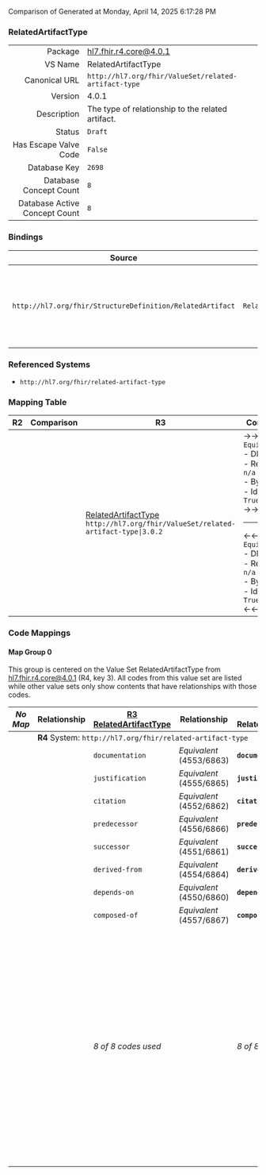 Comparison of 
Generated at Monday, April 14, 2025 6:17:28 PM

### RelatedArtifactType

|      |     |
| ---: | --- |
| Package | hl7.fhir.r4.core@4.0.1 |
| VS Name | RelatedArtifactType |
| Canonical URL | `http://hl7.org/fhir/ValueSet/related-artifact-type` |
| Version | 4.0.1 |
| Description | The type of relationship to the related artifact. |
| Status | `Draft` |
| Has Escape Valve Code | `False` |
| Database Key | `2698` |
| Database Concept Count | `8` |
| Database Active Concept Count | `8` |
### Bindings

| Source | Element | Binding | Strength | Element Short |
| ------ | ------- | ------- | -------- | ------------- |
| `http://hl7.org/fhir/StructureDefinition/RelatedArtifact` | `RelatedArtifact.type` | `http://hl7.org/fhir/ValueSet/related-artifact-type\|4.0.1` | `Required` | documentation \| justification \| citation \| predecessor \| successor \| derived-from \| depends-on \| composed-of |

### Referenced Systems

* `http://hl7.org/fhir/related-artifact-type`
### Mapping Table

| R2 | Comparison | R3 | Comparison | R4 | Comparison | R4B | Comparison | R5
| --- | --- | --- | --- | --- | --- | --- | --- | ---
| | | [RelatedArtifactType](/docs/R3/ValueSets/RelatedArtifactType.md)<br/> `http://hl7.org/fhir/ValueSet/related-artifact-type\|3.0.2` | →→→→→→→<br/>`Equivalent`<br/>- DBKey: `487`<br/>- Reviewed: `n/a`<br/>- By: `n/a`<br/>- Identical: `True`<br/>→→→→→→→<hr/>←←←←←←←<br/>`Equivalent`<br/>- DBKey: `710`<br/>- Reviewed: `n/a`<br/>- By: `n/a`<br/>- Identical: `True`<br/>←←←←←←←| [RelatedArtifactType](/docs/R4/ValueSets/RelatedArtifactType.md)<br/> `http://hl7.org/fhir/ValueSet/related-artifact-type\|4.0.1` | →→→→→→→<br/>`Equivalent`<br/>- DBKey: `1681`<br/>- Reviewed: `n/a`<br/>- By: `n/a`<br/>- Identical: `False`<br/>→→→→→→→<hr/>←←←←←←←<br/>`Equivalent`<br/>- DBKey: `1682`<br/>- Reviewed: `n/a`<br/>- By: `n/a`<br/>- Identical: `False`<br/>←←←←←←←| [RelatedArtifactType](/docs/R4B/ValueSets/RelatedArtifactType.md)<br/> `http://hl7.org/fhir/ValueSet/related-artifact-type\|4.3.0` | →→→→→→→<br/>`SourceIsNarrowerThanTarget`<br/>- DBKey: `971`<br/>- Reviewed: `n/a`<br/>- By: `n/a`<br/>- Identical: `False`<br/>→→→→→→→<hr/>←←←←←←←<br/>`SourceIsBroaderThanTarget`<br/>- DBKey: `1232`<br/>- Reviewed: `n/a`<br/>- By: `n/a`<br/>- Identical: `False`<br/>←←←←←←←| [RelatedArtifactType](/docs/R5/ValueSets/RelatedArtifactType.md)<br/> `http://hl7.org/fhir/ValueSet/related-artifact-type\|5.0.0` 

### Code Mappings


#### Map Group 0

This group is centered on the Value Set RelatedArtifactType from hl7.fhir.r4.core@4.0.1 (R4, key 3).
All codes from this value set are listed while other value sets only show contents that have relationships with those codes.

| *No Map* | Relationship | [R3 RelatedArtifactType](/docs/R3/ValueSets/RelatedArtifactType.md)| Relationship | R4 RelatedArtifactType| Relationship | [R4B RelatedArtifactType](/docs/R4B/ValueSets/RelatedArtifactType.md)| Relationship | [R5 RelatedArtifactType](/docs/R5/ValueSets/RelatedArtifactType.md)
| --- | --- | --- | --- | --- | --- | --- | --- | ---
| <td colspan="8">**R4** System: `http://hl7.org/fhir/related-artifact-type`
| | | `documentation`| _Equivalent_ <br/>(4553/6863)| **`documentation`**| _Equivalent_ <br/>(16882/16883)| `documentation`| _Equivalent_ <br/>(9273/11613)| `documentation`
| | | `justification`| _Equivalent_ <br/>(4555/6865)| **`justification`**| _Equivalent_ <br/>(16884/16885)| `justification`| _Equivalent_ <br/>(9275/11615)| `justification`
| | | `citation`| _Equivalent_ <br/>(4552/6862)| **`citation`**| _Equivalent_ <br/>(16886/16887)| `citation`| _Equivalent_ <br/>(9272/11599)| `citation`
| | | `predecessor`| _Equivalent_ <br/>(4556/6866)| **`predecessor`**| _Equivalent_ <br/>(16888/16889)| `predecessor`| _Equivalent_ <br/>(9276/11617)| `predecessor`
| | | `successor`| _Equivalent_ <br/>(4551/6861)| **`successor`**| _Equivalent_ <br/>(16890/16891)| `successor`| _Equivalent_ <br/>(9271/11625)| `successor`
| | | `derived-from`| _Equivalent_ <br/>(4554/6864)| **`derived-from`**| _Equivalent_ <br/>(16892/16893)| `derived-from`| _Equivalent_ <br/>(9274/11612)| `derived-from`
| | | `depends-on`| _Equivalent_ <br/>(4550/6860)| **`depends-on`**| _Equivalent_ <br/>(16894/16895)| `depends-on`| _Equivalent_ <br/>(9270/11611)| `depends-on`
| | | `composed-of`| _Equivalent_ <br/>(4557/6867)| **`composed-of`**| _Equivalent_ <br/>(16896/16897)| `composed-of`| _Equivalent_ <br/>(9277/11605)| `composed-of`
| | | *8 of 8 codes used* | | *8 of 8 codes used* | | *8 of 8 codes used* | | *8 of 36 codes used* <br/>remaining codes:<br/>`amended-with`, `amends`, `appended-with`, `appends`, `cite-as`, `cited-by`, `cites`, `comment-in`, `comments-on`, `contained-in`, `contains`, `correction-in`, `corrects`, `created-with`, `documents`, `part-of`, `replaced-with`, `replaces`, `retracted-by`, `retracts`, `signs`, `similar-to`, `specification-of`, `supported-with`, `supports`, `transformed-into`, `transformed-with`, `transforms`

